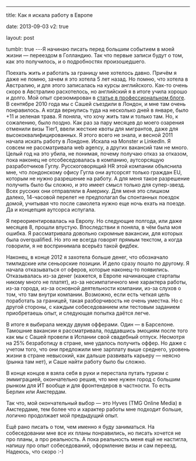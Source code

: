 ---

title: Как я искала работу в Европе

date: 2013-09-03
v2: true

layout: post

tumblr: true
---Я начинаю писать перед большим событием в моей жизни — переездом в Голландию. Так что первые записи будут о том, как это получилось, и о подробностях произошедшего.

<excerpt/>

Поехать жить и работать за границу мне хотелось давно. Причём я даже не помню, зачем я это хотела 5 лет назад. Но помню, что хотела в Австралию, и для этого записалась на курсы английского. Как-то очень скоро в Австралию расхотелось, но английский я в итоге учила хорошо и долго. Мой опыт срезюмирован в [статье в профессиональном блоге](/ru/issues/learn-english/).
В сентябре 2010 года мы с Сашей съездили в Лондон, и мне там очень понравилось. А когда вернулись туда на несколько дней в январе, было +11 и зеленая трава. Я поняла, что хочу жить там и только там. Но, к сожалению, было поздно. Как раз за пару месяцев до моего озарения отменили визы Tier1, ввели жесткие квоты для мигрантов, даже для высококвалифицированных.
Я этого всего не знала, и весной 2011 начала искать работу в Лондоне. Искала на Monster и LinkedIn. Я совсем не рассматривала web agency, а других вакансий там не много. Целый год на это убила, не понимая, почему получаю отказ за отказом, пока наконец не отсобеседовалась в компанию, аутсорсящую разработчиков Гуглу. Русскоговорящий HR этой компании объяснила мне, что лондонскому офису Гугла они аутсорсят только граждан EU, которым не нужно разрешение на работу. А для меня такое разрешение получить было бы сложно, и это имеет смысл только для супер-звезд. Всех русских они отправляли в Америку. Для меня это слишком далеко, 14-часовой перелет не предполагал бы спонтанных поездок домой, учитывая что после самолета нужно еще ночь ехать на поезде. Да и концепция аутсорса испугала.

Я переориентировалась на Европу. Но следующие полгода, или даже месяцев 8, прошли впустую. Впоследствии я поняла, в чём была моя ошибка. Я рассматривала довольно скромные вакансии, для которых была overqualified. Но это не всегда говорят прямым текстом, а когда говорили, я не воспринимала всерьёз такой фидбек.

Наконец, в конце 2012 я захотела больше денег, что обозначало тимлидские или сеньорские позиции. И дело сразу пошло по другому. Я начала отказываться от оферов, которые наконец-то появились. Отказывалась из-за денег (кажется, в Европе начинающие стартапы никому много не платят), из-за несимпатичного мне характера работы, из-за города, из-за основной деятельности компании, из-за слухов о том, что там внутри компании.
Возможно, если есть четкая цель поработать за границей, такая разборчивость не очень уместна. Но с другой стороны, с каждым собеседованием или тестовым заданием приобретаешь опыт, и следующая попытка даётся легче.

В итоге я выбирала между двумя офферами. Один — в Барселоне. Тамошние вакансии я рассматривала, поддавшись эмоциям после того как мы с Сашей провели в Испании свой свадебный отпуск. Несмотря на 25% безработицу в стране, мне удалось получить оффер. Но даже с учетом того, что они предложили мне зарплату выше среднего, уровень жизни в стране невысокий, как дальше развивать карьеру — неясно (рынка там нет), и Саше найти работу было бы сложно.

В конце концов я взяла себя в руки и перестала путать туризм с эммиграцией, окончательно решив, что мне нужен город с большим рынком для ИТ вообще и для фронтендеров в частности. То есть Берлин или Амстердам.

Так что, мой окончательный выбор — это Hyves (TMG Online Media) в Амстердаме, тем более что и характер работы мне подходит больше, логично продолжает мой предыдущий опыт.

Ещё рано писать о том, чем именно я буду заниматься. На собеседовании мне все их планы понравились, но писать хочется не про планы, а про реальность.
А пока реальность меня ещё не настигла, напишу про опыт собеседований, оформление визы и сам переезд. Надеюсь, что скоро :-)
